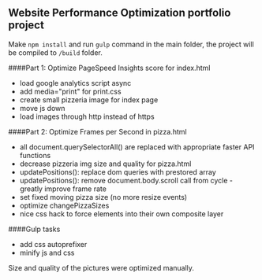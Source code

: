 ## Website Performance Optimization portfolio project

Make `npm install` and run `gulp` command in the main folder, the project will be compiled to `/build` folder. 

####Part 1: Optimize PageSpeed Insights score for index.html
 * load google analytics script async                                             
 * add media="print" for print.css                                         
 * create small pizzeria image for index page                              
 * move js down                                                            
 * load images through http instead of https                                         

####Part 2: Optimize Frames per Second in pizza.html
 * all document.querySelectorAll() are replaced with appropriate faster API functions
 * decrease pizzeria img size and quality for pizza.html                   
 * updatePositions(): replace dom queries with prestored array                                         
 * updatePositions(): remove document.body.scroll call from cycle - greatly improve frame rate 
 * set fixed moving pizza size (no more resize events)                     
 * optimize changePizzaSizes   
 * nice css hack to force elements into their own composite layer
                                             
####Gulp tasks  
 * add css autoprefixer                                          
 * minify  js and css                                            
  
                                         
Size and quality of the pictures were optimized manually.                                        
 
